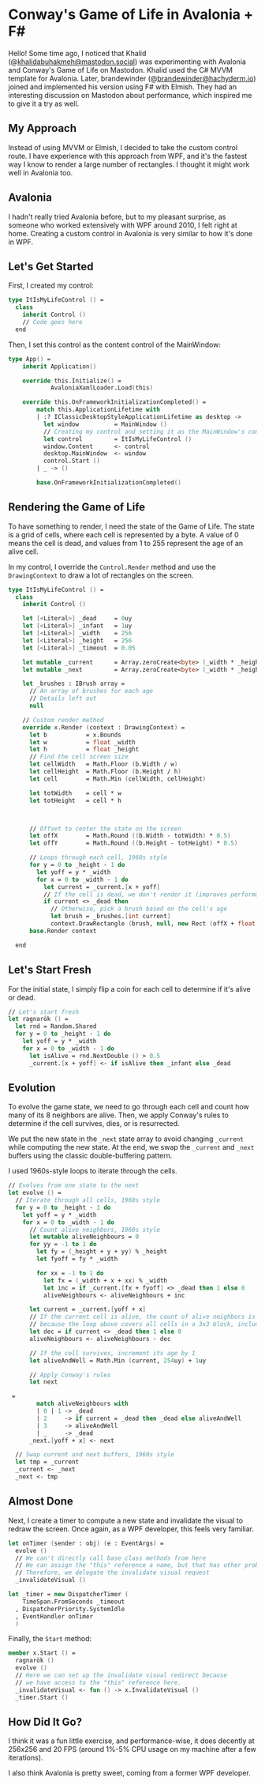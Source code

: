 # Conway's Game of Life in Avalonia + F#

Hello! Some time ago, I noticed that Khalid (@khalidabuhakmeh@mastodon.social) was experimenting with Avalonia and Conway's Game of Life on Mastodon. Khalid used the C# MVVM template for Avalonia. Later, brandewinder (@brandewinder@hachyderm.io) joined and implemented his version using F# with Elmish. They had an interesting discussion on Mastodon about performance, which inspired me to give it a try as well.

## My Approach

Instead of using MVVM or Elmish, I decided to take the custom control route. I have experience with this approach from WPF, and it's the fastest way I know to render a large number of rectangles. I thought it might work well in Avalonia too.

## Avalonia

I hadn't really tried Avalonia before, but to my pleasant surprise, as someone who worked extensively with WPF around 2010, I felt right at home. Creating a custom control in Avalonia is very similar to how it's done in WPF.

## Let's Get Started

First, I created my control:

```fsharp
type ItIsMyLifeControl () =
  class
    inherit Control ()
    // Code goes here
  end
```

Then, I set this control as the content control of the MainWindow:

```fsharp
type App() =
    inherit Application()

    override this.Initialize() =
            AvaloniaXamlLoader.Load(this)

    override this.OnFrameworkInitializationCompleted() =
        match this.ApplicationLifetime with
        | :? IClassicDesktopStyleApplicationLifetime as desktop ->
          let window          = MainWindow ()
          // Creating my control and setting it as the MainWindow's content
          let control         = ItIsMyLifeControl ()
          window.Content      <- control
          desktop.MainWindow  <- window
          control.Start ()
        | _ -> ()

        base.OnFrameworkInitializationCompleted()
```

## Rendering the Game of Life

To have something to render, I need the state of the Game of Life. The state is a grid of cells, where each cell is represented by a byte. A value of 0 means the cell is dead, and values from 1 to 255 represent the age of an alive cell.

In my control, I override the `Control.Render` method and use the `DrawingContext` to draw a lot of rectangles on the screen.

```fsharp
type ItIsMyLifeControl () =
  class
    inherit Control ()

    let [<Literal>] _dead     = 0uy
    let [<Literal>] _infant   = 1uy
    let [<Literal>] _width    = 256
    let [<Literal>] _height   = 256
    let [<Literal>] _timeout  = 0.05

    let mutable _current      = Array.zeroCreate<byte> (_width * _height)
    let mutable _next         = Array.zeroCreate<byte> (_width * _height)

    let _brushes : IBrush array =
      // An array of brushes for each age
      // Details left out
      null

    // Custom render method
    override x.Render (context : DrawingContext) =
      let b           = x.Bounds
      let w           = float _width
      let h           = float _height
      // Find the cell screen size
      let cellWidth   = Math.Floor (b.Width / w)
      let cellHeight  = Math.Floor (b.Height / h)
      let cell        = Math.Min (cellWidth, cellHeight)

      let totWidth    = cell * w
      let totHeight   = cell * h



      // Offset to center the state on the screen
      let offX        = Math.Round ((b.Width - totWidth) * 0.5)
      let offY        = Math.Round ((b.Height - totHeight) * 0.5)

      // Loops through each cell, 1960s style
      for y = 0 to _height - 1 do
        let yoff = y * _width
        for x = 0 to _width - 1 do
          let current = _current.[x + yoff]
          // If the cell is dead, we don't render it (improves performance)
          if current <> _dead then
            // Otherwise, pick a brush based on the cell's age
            let brush = _brushes.[int current]
            context.DrawRectangle (brush, null, new Rect (offX + float x * cell, offY + float y * cell, cell - 1., cell - 1.))
      base.Render context

  end
```

## Let's Start Fresh

For the initial state, I simply flip a coin for each cell to determine if it's alive or dead.

```fsharp
// Let's start fresh
let ragnarök () =
  let rnd = Random.Shared
  for y = 0 to _height - 1 do
    let yoff = y * _width
    for x = 0 to _width - 1 do
      let isAlive = rnd.NextDouble () > 0.5
      _current.[x + yoff] <- if isAlive then _infant else _dead
```

## Evolution

To evolve the game state, we need to go through each cell and count how many of its 8 neighbors are alive. Then, we apply Conway's rules to determine if the cell survives, dies, or is resurrected.

We put the new state in the `_next` state array to avoid changing `_current` while computing the new state. At the end, we swap the `_current` and `_next` buffers using the classic double-buffering pattern.

I used 1960s-style loops to iterate through the cells.

```fsharp
// Evolves from one state to the next
let evolve () =
  // Iterate through all cells, 1960s style
  for y = 0 to _height - 1 do
    let yoff = y * _width
    for x = 0 to _width - 1 do
      // Count alive neighbors, 1960s style
      let mutable aliveNeighbours = 0
      for yy = -1 to 1 do
        let fy = (_height + y + yy) % _height
        let fyoff = fy * _width

        for xx = -1 to 1 do
          let fx = (_width + x + xx) % _width
          let inc = if _current.[fx + fyoff] <> _dead then 1 else 0
          aliveNeighbours <- aliveNeighbours + inc

      let current = _current.[yoff + x]
      // If the current cell is alive, the count of alive neighbors is incremented by 1
      // because the loop above covers all cells in a 3x3 block, including the current cell
      let dec = if current <> _dead then 1 else 0
      aliveNeighbours <- aliveNeighbours - dec

      // If the cell survives, increment its age by 1
      let aliveAndWell = Math.Min (current, 254uy) + 1uy

      // Apply Conway's rules
      let next

 =
        match aliveNeighbours with
        | 0 | 1 -> _dead
        | 2     -> if current = _dead then _dead else aliveAndWell
        | 3     -> aliveAndWell
        | _     -> _dead
      _next.[yoff + x] <- next

  // Swap current and next buffers, 1960s style
  let tmp = _current
  _current <- _next
  _next <- tmp
```

## Almost Done

Next, I create a timer to compute a new state and invalidate the visual to redraw the screen. Once again, as a WPF developer, this feels very familiar.

```fsharp
let onTimer (sender : obj) (e : EventArgs) =
  evolve ()
  // We can't directly call base class methods from here
  // We can assign the "this" reference a name, but that has other problems in F#
  // Therefore, we delegate the invalidate visual request
  _invalidateVisual ()

let _timer = new DispatcherTimer (
    TimeSpan.FromSeconds _timeout
  , DispatcherPriority.SystemIdle
  , EventHandler onTimer
  )
```

Finally, the `Start` method:

```fsharp
member x.Start () =
  ragnarök ()
  evolve ()
  // Here we can set up the invalidate visual redirect because
  // we have access to the "this" reference here.
  _invalidateVisual <- fun () -> x.InvalidateVisual ()
  _timer.Start ()
```

## How Did It Go?

I think it was a fun little exercise, and performance-wise, it does decently at 256x256 and 20 FPS (around 1%-5% CPU usage on my machine after a few iterations).

I also think Avalonia is pretty sweet, coming from a former WPF developer.